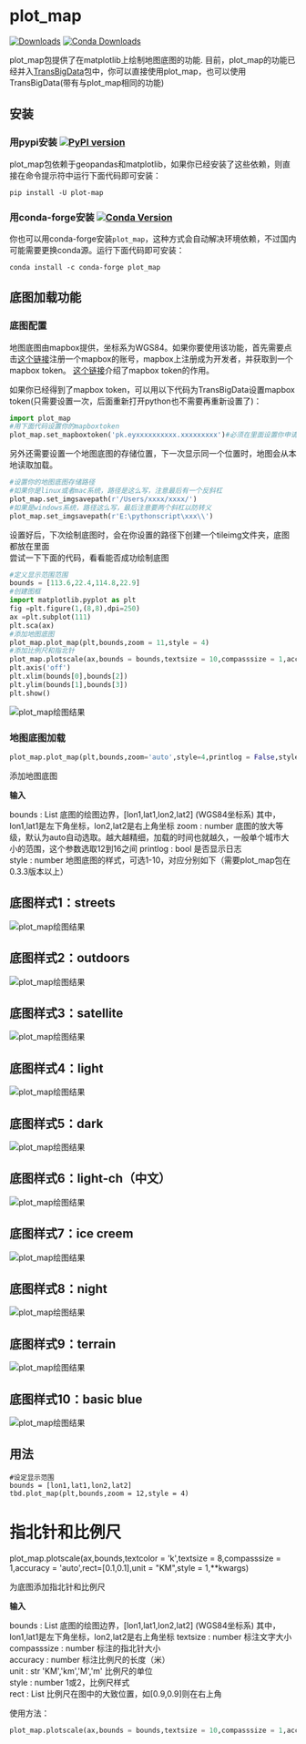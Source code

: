 # plot_map

[![Downloads](https://pepy.tech/badge/plot-map)](https://pepy.tech/project/plot-map) [![Conda Downloads](https://img.shields.io/conda/dn/conda-forge/plot_map.svg)](https://anaconda.org/conda-forge/plot_map)

plot_map包提供了在matplotlib上绘制地图底图的功能. 目前，plot_map的功能已经并入[TransBigData](https://transbigdata.readthedocs.io/zh_CN/latest/)包中，你可以直接使用plot_map，也可以使用TransBigData(带有与plot_map相同的功能)

## 安装

### 用pypi安装 [![PyPI version](https://badge.fury.io/py/plot-map.svg)](https://badge.fury.io/py/plot-map)


plot_map包依赖于geopandas和matplotlib，如果你已经安装了这些依赖，则直接在命令提示符中运行下面代码即可安装：

    pip install -U plot-map

### 用conda-forge安装 [![Conda Version](https://img.shields.io/conda/vn/conda-forge/plot_map.svg)](https://anaconda.org/conda-forge/plot_map)

你也可以用conda-forge安装`plot_map`，这种方式会自动解决环境依赖，不过国内可能需要更换conda源。运行下面代码即可安装：

    conda install -c conda-forge plot_map

## 底图加载功能

### 底图配置

地图底图由mapbox提供，坐标系为WGS84。如果你要使用该功能，首先需要点击[这个链接](https://account.mapbox.com/auth/signin/?route-to=%22https://account.mapbox.com/%22)注册一个mapbox的账号，mapbox上注册成为开发者，并获取到一个mapbox token。 [这个链接](https://docs.mapbox.com/help/getting-started/access-tokens/#how-access-tokens-work)介绍了mapbox token的作用。

如果你已经得到了mapbox token，可以用以下代码为TransBigData设置mapbox token(只需要设置一次，后面重新打开python也不需要再重新设置了)：

```python
import plot_map
#用下面代码设置你的mapboxtoken
plot_map.set_mapboxtoken('pk.eyxxxxxxxxxx.xxxxxxxxx')#必须在里面设置你申请的token，直接复制此行代码无效！
```

另外还需要设置一个地图底图的存储位置，下一次显示同一个位置时，地图会从本地读取加载。

```python
#设置你的地图底图存储路径
#如果你是linux或者mac系统，路径是这么写，注意最后有一个反斜杠
plot_map.set_imgsavepath(r'/Users/xxxx/xxxx/')
#如果是windows系统，路径这么写，最后注意要两个斜杠以防转义
plot_map.set_imgsavepath(r'E:\pythonscript\xxx\\')
```

设置好后，下次绘制底图时，会在你设置的路径下创建一个tileimg文件夹，底图都放在里面  
尝试一下下面的代码，看看能否成功绘制底图

```python
#定义显示范围范围
bounds = [113.6,22.4,114.8,22.9]
#创建图框
import matplotlib.pyplot as plt
fig =plt.figure(1,(8,8),dpi=250)
ax =plt.subplot(111)
plt.sca(ax)
#添加地图底图
plot_map.plot_map(plt,bounds,zoom = 11,style = 4)
#添加比例尺和指北针
plot_map.plotscale(ax,bounds = bounds,textsize = 10,compasssize = 1,accuracy = 2000,rect = [0.06,0.03],zorder = 10)
plt.axis('off')
plt.xlim(bounds[0],bounds[2])
plt.ylim(bounds[1],bounds[3])
plt.show()
```

![plot_map绘图结果](image/output_6_0.png)

### 地图底图加载

```python
plot_map.plot_map(plt,bounds,zoom='auto',style=4,printlog = False,styleid = 'dark')
```

添加地图底图

**输入**

bounds : List
    底图的绘图边界，[lon1,lat1,lon2,lat2] (WGS84坐标系) 其中，lon1,lat1是左下角坐标，lon2,lat2是右上角坐标 
zoom : number
    底图的放大等级，默认为auto自动选取。越大越精细，加载的时间也就越久，一般单个城市大小的范围，这个参数选取12到16之间 
printlog : bool
    是否显示日志                                                
style : number
    地图底图的样式，可选1-10，对应分别如下（需要plot_map包在0.3.3版本以上）   

底图样式1：streets
----------------------------------------

![plot_map绘图结果](image/1.png)


底图样式2：outdoors
----------------------------------------

![plot_map绘图结果](image/2.png)


底图样式3：satellite
----------------------------------------

![plot_map绘图结果](image/3.png)


底图样式4：light
----------------------------------------

![plot_map绘图结果](image/4.png)


底图样式5：dark
----------------------------------------

![plot_map绘图结果](image/5.png)


底图样式6：light-ch（中文）
----------------------------------------

![plot_map绘图结果](image/6.png)


底图样式7：ice creem
----------------------------------------

![plot_map绘图结果](image/7.png)


底图样式8：night
----------------------------------------

![plot_map绘图结果](image/8.png)


底图样式9：terrain
----------------------------------------

![plot_map绘图结果](image/9.png)


底图样式10：basic blue
----------------------------------------

![plot_map绘图结果](image/10.png)

用法
----------------------------------------

    #设定显示范围
    bounds = [lon1,lat1,lon2,lat2]  
    tbd.plot_map(plt,bounds,zoom = 12,style = 4)  

指北针和比例尺
=============================

plot_map.plotscale(ax,bounds,textcolor = 'k',textsize = 8,compasssize = 1,accuracy = 'auto',rect=[0.1,0.1],unit = "KM",style = 1,**kwargs)

为底图添加指北针和比例尺

**输入**

bounds : List
    底图的绘图边界，[lon1,lat1,lon2,lat2] (WGS84坐标系) 其中，lon1,lat1是左下角坐标，lon2,lat2是右上角坐标 
textsize : number
    标注文字大小                                                 
compasssize : number
    标注的指北针大小                                             
accuracy : number
    标注比例尺的长度（米）                                         
unit : str
    'KM','km','M','m' 比例尺的单位                               
style : number
    1或2，比例尺样式                                             
rect : List
    比例尺在图中的大致位置，如[0.9,0.9]则在右上角                    

使用方法：

```python
plot_map.plotscale(ax,bounds = bounds,textsize = 10,compasssize = 1,accuracy = 2000,rect = [0.06,0.03])  
```